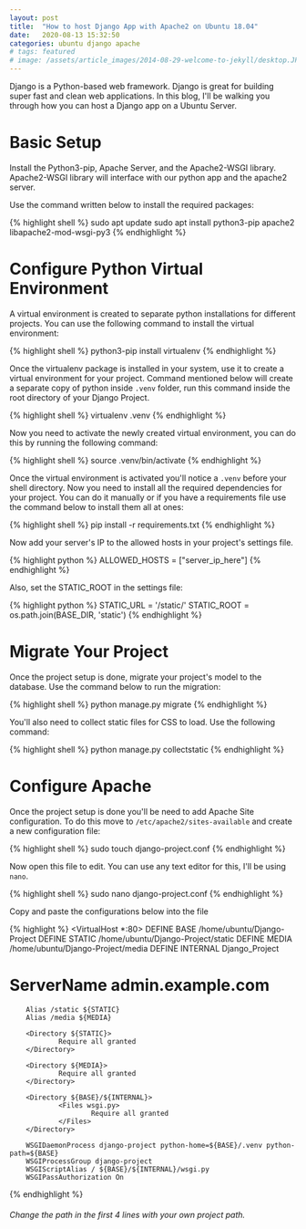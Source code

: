 ```yaml
---
layout: post
title:  "How to host Django App with Apache2 on Ubuntu 18.04"
date:   2020-08-13 15:32:50
categories: ubuntu django apache
# tags: featured
# image: /assets/article_images/2014-08-29-welcome-to-jekyll/desktop.JPG
---
```

Django is a Python-based web framework. Django is great for building super fast and clean web applications. In this blog, I'll be walking you through how you can host a Django app on a Ubuntu Server.

# Basic Setup

Install the Python3-pip, Apache Server, and the Apache2-WSGI library. Apache2-WSGI library will interface with our python app and the apache2 server.

Use the command written below to install the required packages:

{% highlight shell %}
  sudo apt update
  sudo apt install python3-pip apache2 libapache2-mod-wsgi-py3
{% endhighlight %}


# Configure Python Virtual Environment

A virtual environment is created to separate python installations for different projects. You can use the following command to install the virtual environment:

{% highlight shell %}
  python3-pip install virtualenv
{% endhighlight %}

Once the virtualenv package is installed in your system, use it to create a virtual environment for your project. Command mentioned below will create a separate copy of python inside `.venv` folder, run this command inside the root directory of your Django Project.

{% highlight shell %}
  virtualenv .venv
{% endhighlight %}

Now you need to activate the newly created virtual environment, you can do this by running the following command:

{% highlight shell %}
  source .venv/bin/activate
{% endhighlight %}

Once the virtual environment is activated you'll notice a `.venv` before your shell directory. Now you need to install all the required dependencies for your project. You can do it manually or if you have a requirements file use the command below to install them all at ones:

{% highlight shell %}
  pip install -r requirements.txt
{% endhighlight %}

Now add your server's IP to the allowed hosts in your project's settings file.

{% highlight python %}
  ALLOWED_HOSTS = ["server_ip_here"]
{% endhighlight %}

Also, set the STATIC_ROOT in the settings file:

{% highlight python %}
  STATIC_URL = '/static/'
  STATIC_ROOT = os.path.join(BASE_DIR, 'static')
{% endhighlight %}

# Migrate Your Project

Once the project setup is done, migrate your project's model to the database. Use the command below to run the migration:

{% highlight shell %}
  python manage.py migrate
{% endhighlight %}

You'll also need to collect static files for CSS to load. Use the following command:

{% highlight shell %}
  python manage.py collectstatic
{% endhighlight %}

# Configure Apache

Once the project setup is done you'll be need to add Apache Site configuration. To do this move to `/etc/apache2/sites-available` and create a new configuration file:

{% highlight shell %}
  sudo touch django-project.conf
{% endhighlight %}

Now open this file to edit. You can use any text editor for this, I'll be using `nano`.

{% highlight shell %}
  sudo nano django-project.conf
{% endhighlight %}

Copy and paste the configurations below into the file

{% highlight %}
<VirtualHost *:80>
        DEFINE BASE /home/ubuntu/Django-Project
        DEFINE STATIC /home/ubuntu/Django-Project/static
        DEFINE MEDIA /home/ubuntu/Django-Project/media
        DEFINE INTERNAL Django_Project

#        ServerName admin.example.com

        Alias /static ${STATIC}
        Alias /media ${MEDIA}

        <Directory ${STATIC}>
                Require all granted
        </Directory>

        <Directory ${MEDIA}>
                Require all granted
        </Directory>

        <Directory ${BASE}/${INTERNAL}>
                <Files wsgi.py>
                        Require all granted
                </Files>
        </Directory>

        WSGIDaemonProcess django-project python-home=${BASE}/.venv python-path=${BASE}
        WSGIProcessGroup django-project
        WSGIScriptAlias / ${BASE}/${INTERNAL}/wsgi.py
        WSGIPassAuthorization On
</VirtualHost>
{% endhighlight %}

###### Change the path in the first 4 lines with your own project path.
